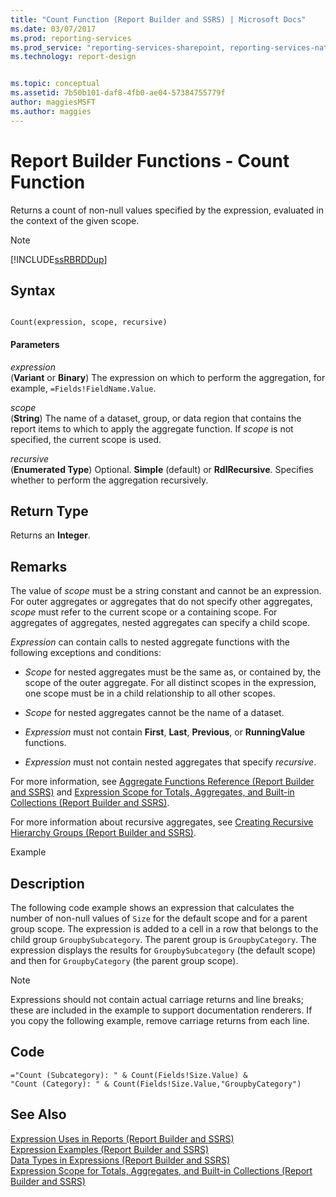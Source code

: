 ```yaml
---
title: "Count Function (Report Builder and SSRS) | Microsoft Docs"
ms.date: 03/07/2017
ms.prod: reporting-services
ms.prod_service: "reporting-services-sharepoint, reporting-services-native"
ms.technology: report-design


ms.topic: conceptual
ms.assetid: 7b50b101-daf8-4fb0-ae04-57384755779f
author: maggiesMSFT
ms.author: maggies
---
```

# Report Builder Functions - Count Function
  Returns a count of non-null values specified by the expression, evaluated in the context of the given scope.  
  
> [!NOTE]  
>  [!INCLUDE[ssRBRDDup](../../includes/ssrbrddup-md.md)]  
  
## Syntax  
  
```  
  
Count(expression, scope, recursive)  
```  
  
#### Parameters  
 *expression*  
 (**Variant** or **Binary**) The expression on which to perform the aggregation, for example, `=Fields!FieldName.Value`.  
  
 *scope*  
 (**String**) The name of a dataset, group, or data region that contains the report items to which to apply the aggregate function. If *scope* is not specified, the current scope is used.  
  
 *recursive*  
 (**Enumerated Type**) Optional. **Simple** (default) or **RdlRecursive**. Specifies whether to perform the aggregation recursively.  
  
## Return Type  
 Returns an **Integer**.  
  
## Remarks  
 The value of *scope* must be a string constant and cannot be an expression. For outer aggregates or aggregates that do not specify other aggregates, *scope* must refer to the current scope or a containing scope. For aggregates of aggregates, nested aggregates can specify a child scope.  
  
 *Expression* can contain calls to nested aggregate functions with the following exceptions and conditions:  
  
-   *Scope* for nested aggregates must be the same as, or contained by, the scope of the outer aggregate. For all distinct scopes in the expression, one scope must be in a child relationship to all other scopes.  
  
-   *Scope* for nested aggregates cannot be the name of a dataset.  
  
-   *Expression* must not contain **First**, **Last**, **Previous**, or **RunningValue** functions.  
  
-   *Expression* must not contain nested aggregates that specify *recursive*.  
  
 For more information, see [Aggregate Functions Reference &#40;Report Builder and SSRS&#41;](../../reporting-services/report-design/report-builder-functions-aggregate-functions-reference.md) and [Expression Scope for Totals, Aggregates, and Built-in Collections &#40;Report Builder and SSRS&#41;](../../reporting-services/report-design/expression-scope-for-totals-aggregates-and-built-in-collections.md).  
  
 For more information about recursive aggregates, see [Creating Recursive Hierarchy Groups &#40;Report Builder and SSRS&#41;](../../reporting-services/report-design/creating-recursive-hierarchy-groups-report-builder-and-ssrs.md).  
  
 Example  
  
## Description  
 The following code example shows an expression that calculates the number of non-null values of `Size` for the default scope and for a parent group scope. The expression is added to a cell in a row that belongs to the child group `GroupbySubcategory`. The parent group is `GroupbyCategory`. The expression displays the results for `GroupbySubcategory` (the default scope) and then for `GroupbyCategory` (the parent group scope).  
  
> [!NOTE]  
>  Expressions should not contain actual carriage returns and line breaks; these are included in the example to support documentation renderers. If you copy the following example, remove carriage returns from each line.  
  
## Code  
  
```  
="Count (Subcategory): " & Count(Fields!Size.Value) &   
"Count (Category): " & Count(Fields!Size.Value,"GroupbyCategory")  
```  
  
## See Also  
 [Expression Uses in Reports &#40;Report Builder and SSRS&#41;](../../reporting-services/report-design/expression-uses-in-reports-report-builder-and-ssrs.md)   
 [Expression Examples &#40;Report Builder and SSRS&#41;](../../reporting-services/report-design/expression-examples-report-builder-and-ssrs.md)   
 [Data Types in Expressions &#40;Report Builder and SSRS&#41;](../../reporting-services/report-design/data-types-in-expressions-report-builder-and-ssrs.md)   
 [Expression Scope for Totals, Aggregates, and Built-in Collections &#40;Report Builder and SSRS&#41;](../../reporting-services/report-design/expression-scope-for-totals-aggregates-and-built-in-collections.md)  
  
  
